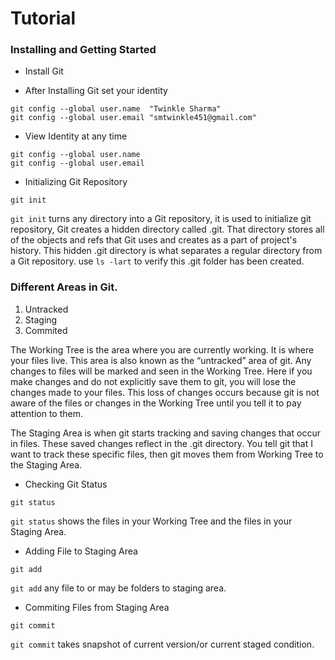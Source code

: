 # Tutorial
### Installing and Getting Started
- Install Git 

- After Installing Git set your identity
```
git config --global user.name  "Twinkle Sharma"
git config --global user.email "smtwinkle451@gmail.com"
```
- View Identity at any time
```
git config --global user.name  
git config --global user.email
```


- Initializing Git Repository
```
git init
```
```git init``` turns any directory into a Git repository, it is used to initialize git repository, Git creates a hidden directory called .git. 
That directory stores all of the objects and refs that Git uses and creates as a part of project's history. 
This hidden .git directory is what separates a regular directory from a Git repository.
use ```ls -lart``` to verify this .git folder has been created.


### Different Areas in Git.
1. Untracked
2. Staging
3. Commited

The Working Tree is the area where you are currently working. It is where your files live. This area is also known as the “untracked” area of git. Any changes to files will be marked and seen in the Working Tree. Here if you make changes and do not explicitly save them to git, you will lose the changes made to your files. This loss of changes occurs because git is not aware of the files or changes in the Working Tree until you tell it to pay attention to them. 

The Staging Area is when git starts tracking and saving changes that occur in files. These saved changes reflect in the .git directory. You tell git that I want to track these specific files, then git moves them from Working Tree to the Staging Area.

- Checking Git Status
```
git status
```
```git status``` shows the files in your Working Tree and the files in your Staging Area.


- Adding File to Staging Area
```
git add
```
```git add``` any file to or may be folders to staging area.

- Commiting Files from Staging Area
```
git commit
```
```git commit``` takes snapshot of current version/or current staged condition.
